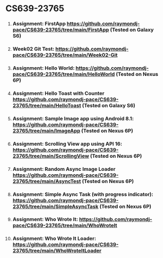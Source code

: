 # CS639-23765

1. ### Assignment: FirstApp https://github.com/raymondj-pace/CS639-23765/tree/main/FirstApp (Tested on Galaxy S6)

2. ### Week02 Git Test: https://github.com/raymondj-pace/CS639-23765/tree/main/Week02-Git

3. ### Assignment: Hello World: https://github.com/raymondj-pace/CS639-23765/tree/main/HelloWorld (Tested on Nexus 6P)

4. ### Assignment: Hello Toast with Counter https://github.com/raymondj-pace/CS639-23765/tree/main/HelloToast (Tested on Galaxy S6)

5. ### Assignment: Sample Image app using Android 8.1: https://github.com/raymondj-pace/CS639-23765/tree/main/ImageApp (Tested on Nexus 6P)

6. ### Assignment: Scrolling View app using API 16: https://github.com/raymondj-pace/CS639-23765/tree/main/ScrollingView (Tested on Nexus 6P)

7. ### Assignment: Random Async Image Loader https://github.com/raymondj-pace/CS639-23765/tree/main/AsyncTest (Tested on Nexus 6P)

8. ### Assignment: Simple Async Task (with progress indicator): https://github.com/raymondj-pace/CS639-23765/tree/main/SimpleAsyncTask (Tested on Nexus 6P)

9. ### Assignment: Who Wrote It: https://github.com/raymondj-pace/CS639-23765/tree/main/WhoWroteIt

10. ### Assignment: Who Wrote It Loader: https://github.com/raymondj-pace/CS639-23765/tree/main/WhoWroteItLoader
